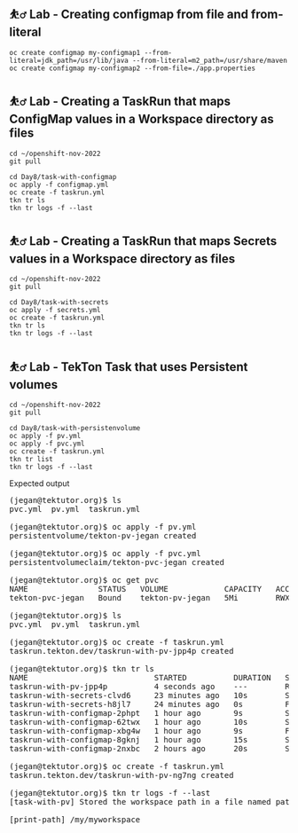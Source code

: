 ## ⛹️‍♂️ Lab - Creating configmap from file and from-literal
```
oc create configmap my-configmap1 --from-literal=jdk_path=/usr/lib/java --from-literal=m2_path=/usr/share/maven
oc create configmap my-configmap2 --from-file=./app.properties
```

## ⛹️‍♂️ Lab - Creating a TaskRun that maps ConfigMap values in a Workspace directory as files
```
cd ~/openshift-nov-2022
git pull

cd Day8/task-with-configmap
oc apply -f configmap.yml
oc create -f taskrun.yml
tkn tr ls
tkn tr logs -f --last
```

## ⛹️‍♂️ Lab - Creating a TaskRun that maps Secrets values in a Workspace directory as files
```
cd ~/openshift-nov-2022
git pull

cd Day8/task-with-secrets
oc apply -f secrets.yml
oc create -f taskrun.yml
tkn tr ls
tkn tr logs -f --last
```

## ⛹️‍♂️ Lab - TekTon Task that uses Persistent volumes
```
cd ~/openshift-nov-2022
git pull

cd Day8/task-with-persistenvolume
oc apply -f pv.yml
oc apply -f pvc.yml
oc create -f taskrun.yml
tkn tr list
tkn tr logs -f --last
```

Expected output
<pre>
(jegan@tektutor.org)$ ls
pvc.yml  pv.yml  taskrun.yml

(jegan@tektutor.org)$ oc apply -f pv.yml 
persistentvolume/tekton-pv-jegan created

(jegan@tektutor.org)$ oc apply -f pvc.yml 
persistentvolumeclaim/tekton-pvc-jegan created

(jegan@tektutor.org)$ oc get pvc
NAME               STATUS   VOLUME            CAPACITY   ACCESS MODES   STORAGECLASS   AGE
tekton-pvc-jegan   Bound    tekton-pv-jegan   5Mi        RWX                           5s

(jegan@tektutor.org)$ ls
pvc.yml  pv.yml  taskrun.yml

(jegan@tektutor.org)$ oc create -f taskrun.yml 
taskrun.tekton.dev/taskrun-with-pv-jpp4p created

(jegan@tektutor.org)$ tkn tr ls
NAME                           STARTED          DURATION   STATUS
taskrun-with-pv-jpp4p          4 seconds ago    ---        Running(Pending)
taskrun-with-secrets-clvd6     23 minutes ago   10s        Succeeded
taskrun-with-secrets-h8jl7     24 minutes ago   0s         Failed(TaskRunValidationFailed)
taskrun-with-configmap-2phpt   1 hour ago       9s         Succeeded
taskrun-with-configmap-62twx   1 hour ago       10s        Succeeded
taskrun-with-configmap-xbg4w   1 hour ago       9s         Failed
taskrun-with-configmap-8gknj   1 hour ago       15s        Succeeded
taskrun-with-configmap-2nxbc   2 hours ago      20s        Succeeded

(jegan@tektutor.org)$ oc create -f taskrun.yml 
taskrun.tekton.dev/taskrun-with-pv-ng7ng created

(jegan@tektutor.org)$ tkn tr logs -f --last
[task-with-pv] Stored the workspace path in a file named path.txt

[print-path] /my/myworkspace
</pre>
